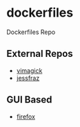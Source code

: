 # dockerfiles
Dockerfiles Repo

## External Repos

- [vimagick](https://github.com/vimagick/dockerfiles)
- [jessfraz](https://github.com/jessfraz/dockerfiles)

## GUI Based

- [firefox](https://hub.docker.com/r/jlesage/firefox/)
